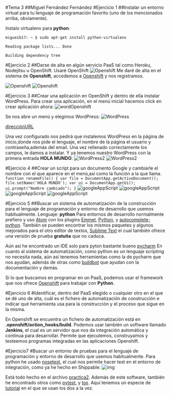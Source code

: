 #Tema 3
##Miguel Fernández Fernández
#Ejercicio 1
##Instalar un entorno virtual para tu lenguaje de programación favorito (uno de los mencionados arriba, obviamente).

Instalo virtualenv para **python**:


    migueib17: ~ $ sudo apt-get install python-virtualenv

    Reading package lists... Done

    Building dependency tree


#Ejercicio 2
##Darse de alta en algún servicio PaaS tal como Heroku, Nodejitsu u OpenShift.
Usaré OpenShift
![Openshift](http://i1379.photobucket.com/albums/ah138/migueib17/1_zpsiyi5g4dg.png)
Me daré de alta en el sistema de **Openshift**, accedemos a [Openshift](https://openshift.redhat.com) y nos registramos.

![Openshift](http://i1379.photobucket.com/albums/ah138/migueib17/2_zpswpgygzdp.png)
![Openshift](http://i1379.photobucket.com/albums/ah138/migueib17/3_zpss0gmnbqq.png)

#Ejercicio 3
##Crear una aplicación en OpenShift y dentro de ella instalar WordPress.
Para crear una aplicación, en el menú inicial hacemos click en crear aplicación ahora:
![wordOpenshift](http://i1379.photobucket.com/albums/ah138/migueib17/4_zpseqml4dlc.png)

Se nos abre un menú y elegimos WordPress:
![WordPress](http://i1379.photobucket.com/albums/ah138/migueib17/6_zps9qqei5hc.png)

[direcciónURL](https://php-miguel753951.rhcloud.com/)

Una vez configurado nos pedirá que instalemos WordPress en la página de inicio,donde nos pide el lenguaje, el nombre de la página el usuario y contraseña,además del email.
Una vez rellenado correctamente los campos, le damos a instalar.
Y ya tenemos nuestro WordPress con la primera entrada **HOLA MUNDO**:
![WordPress2](http://i1379.photobucket.com/albums/ah138/migueib17/7_zpsshy9utpu.png)
![WordPress2](http://i1379.photobucket.com/albums/ah138/migueib17/9_zpsmv6cmz1w.png)

#Ejercicio 4
##Crear un script para un documento Google y cambiarle el nombre con el que aparece en el menú,así como la función a la que llama.
``
function renameFile() {
  var file = DocumentApp.getActiveDocument();  
  file.setName('HOLA MUNDO');
  var ui = DocumentApp.getUi();
  ui.prompt("Nombre cambiado");
}
``
![googleAppScript](http://i1379.photobucket.com/albums/ah138/migueib17/10_zpsblsetzwg.png)
![googleAppScript](http://i1379.photobucket.com/albums/ah138/migueib17/11_zpscqkkkfqp.png)
![googleAppScript](http://i1379.photobucket.com/albums/ah138/migueib17/12_zpsbnngub4c.png)
![googleAppScript](http://i1379.photobucket.com/albums/ah138/migueib17/13_zps9noxedsq.png)

#Ejercicio 5
##Buscar un sistema de automatización de la construcción para el lenguaje de programación y entorno de desarrollo que usemos habitualmente.
Lenguaje: **python**
Para entornos de desarrollo normalmente prefiero y uso [Atom](https://atom.io/) con los plugins [Emmet](https://atom.io/packages/emmet-simplified), [Python](https://atom.io/packages/python), y [autocomplete-python](https://atom.io/packages/autocomplete-python). También se pueden encontrar los mismos paquetes y algunos mejorados para el otro editor de textos, [Sublime Text](http://www.sublimetext.com/) el cual también ofrece una versión de prueba **gratuita** que no caduca.

Aún así he encontrado un IDE solo para pyton bastante bueno [pycharm](http://www.jetbrains.com/pycharm/)
En cuanto al sistema de automatización, como python es un lenguaje scripting no necesita nada, aún así tenemos herramientas como la de pycharm que nos ayudan, además de otras como [buildbot](http://buildbot.net/) que ayudan con la documentación y demás.

Si lo que buscamos en programar en un PaaS, podemos usar el framework que nos ofrece [Openshift](https://openshift.redhat.com/) para trabajar con **Python**.

#Ejercicio 6
#Identificar, dentro del PaaS elegido o cualquier otro en el que se dé uno de alta, cuál es el fichero de automatización de construcción e indicar qué herramienta usa para la construcción y el proceso que sigue en la misma.

En Openshift se encuentra un fichero de automatización está en **.openshift/action_hooks/build**.
Podemos usar también un software llamado **Jenkins**, el cual es un servidor que nos da integración automática y continua para desarrollar. Permite que ejecutemos, construyamos y testeemos programas integradas en las aplicaciones Openshift.

#Ejercicio7
#Buscar un entorno de pruebas para el lenguaje de programación y entorno de desarrollo que usemos habitualmente.
Para python he usado [nosetest](https://nose.readthedocs.org/en/latest/), el cual nos permite hacer test en el entorno de integración, como ya he hecho en Shippable:
![img](http://i1379.photobucket.com/albums/ah138/migueib17/4_zpsyg0oevhg.png)

Está todo hecho en el archivo [practica2](https://github.com/migueib17/IV-PLUCO-MFF/blob/master/practica2.md).
Además de este software, también he encontrado otros como [pytest](http://pytest.org/latest/), y [tox](https://tox.readthedocs.org/en/latest/).
Aquí tenemos un especie de [tutorial](http://testrun.org/tox/latest/example/pytest.html) en el que se usan los dos a la vez.
